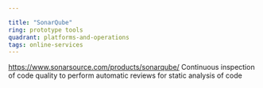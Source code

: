 ```yaml
---

title: "SonarQube"
ring: prototype tools
quadrant: platforms-and-operations
tags: online-services
---
```

https://www.sonarsource.com/products/sonarqube/
Continuous inspection of code quality to perform automatic reviews for static analysis of code
